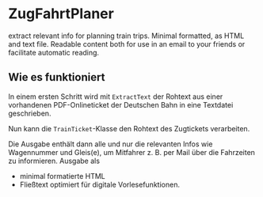# ZugFahrtPlaner
extract relevant info for planning train trips. Minimal formatted, as HTML and text file. Readable content both for use in an email to your friends or facilitate automatic reading.

## Wie es funktioniert
In einem ersten Schritt wird mit `ExtractText` der Rohtext aus einer vorhandenen PDF-Onlineticket der Deutschen Bahn in eine Textdatei geschrieben.

Nun kann die `TrainTicket`-Klasse den Rohtext des Zugtickets verarbeiten. 

Die Ausgabe enthält dann alle und nur die relevanten Infos wie Wagennummer und Gleis(e), um Mitfahrer z. B. per Mail über die Fahrzeiten zu informieren.
Ausgabe als
* minimal formatierte HTML 
* Fließtext optimiert für digitale Vorlesefunktionen.
